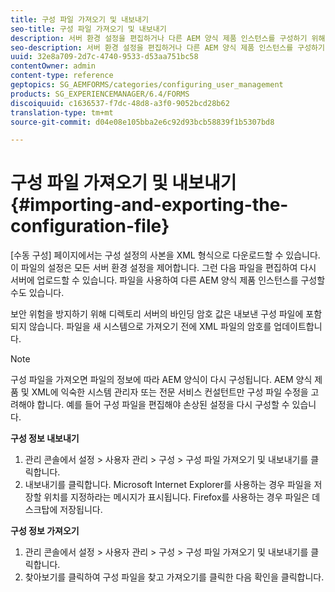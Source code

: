 ```yaml
---
title: 구성 파일 가져오기 및 내보내기
seo-title: 구성 파일 가져오기 및 내보내기
description: 서버 환경 설정을 편집하거나 다른 AEM 양식 제품 인스턴스를 구성하기 위해 구성 파일을 가져오고 내보내는 방법을 알아봅니다.
seo-description: 서버 환경 설정을 편집하거나 다른 AEM 양식 제품 인스턴스를 구성하기 위해 구성 파일을 가져오고 내보내는 방법을 알아봅니다.
uuid: 32e8a709-2d7c-4740-9533-d53aa751bc58
contentOwner: admin
content-type: reference
geptopics: SG_AEMFORMS/categories/configuring_user_management
products: SG_EXPERIENCEMANAGER/6.4/FORMS
discoiquuid: c1636537-f7dc-48d8-a3f0-9052bcd28b62
translation-type: tm+mt
source-git-commit: d04e08e105bba2e6c92d93bcb58839f1b5307bd8

---
```



# 구성 파일 가져오기 및 내보내기 {#importing-and-exporting-the-configuration-file}

[수동 구성] 페이지에서는 구성 설정의 사본을 XML 형식으로 다운로드할 수 있습니다. 이 파일의 설정은 모든 서버 환경 설정을 제어합니다. 그런 다음 파일을 편집하여 다시 서버에 업로드할 수 있습니다. 파일을 사용하여 다른 AEM 양식 제품 인스턴스를 구성할 수도 있습니다.

보안 위험을 방지하기 위해 디렉토리 서버의 바인딩 암호 값은 내보낸 구성 파일에 포함되지 않습니다. 파일을 새 시스템으로 가져오기 전에 XML 파일의 암호를 업데이트합니다.

>[!NOTE]
>
>구성 파일을 가져오면 파일의 정보에 따라 AEM 양식이 다시 구성됩니다. AEM 양식 제품 및 XML에 익숙한 시스템 관리자 또는 전문 서비스 컨설턴트만 구성 파일 수정을 고려해야 합니다. 예를 들어 구성 파일을 편집해야 손상된 설정을 다시 구성할 수 있습니다.

**구성 정보 내보내기**

1. 관리 콘솔에서 설정 > 사용자 관리 > 구성 > 구성 파일 가져오기 및 내보내기를 클릭합니다.
1. 내보내기를 클릭합니다. Microsoft Internet Explorer를 사용하는 경우 파일을 저장할 위치를 지정하라는 메시지가 표시됩니다. Firefox를 사용하는 경우 파일은 데스크탑에 저장됩니다.

**구성 정보 가져오기**

1. 관리 콘솔에서 설정 > 사용자 관리 > 구성 > 구성 파일 가져오기 및 내보내기를 클릭합니다.
1. 찾아보기를 클릭하여 구성 파일을 찾고 가져오기를 클릭한 다음 확인을 클릭합니다.

